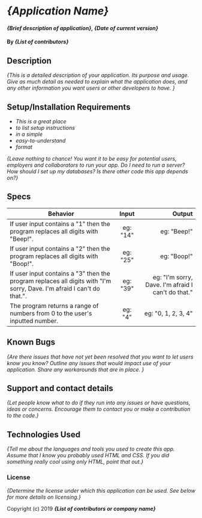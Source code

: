 # _{Application Name}_

#### _{Brief description of application}, {Date of current version}_

#### By _**{List of contributors}**_

## Description

_{This is a detailed description of your application. Its purpose and usage.  Give as much detail as needed to explain what the application does, and any other information you want users or other developers to have. }_

## Setup/Installation Requirements

* _This is a great place_
* _to list setup instructions_
* _in a simple_
* _easy-to-understand_
* _format_

_{Leave nothing to chance! You want it to be easy for potential users, employers and collaborators to run your app. Do I need to run a server? How should I set up my databases? Is there other code this app depends on?}_

## Specs

| Behavior | Input | Output |
| ------------- |:-------------:| -----:|
| If user input contains a "1" then the program replaces all digits with "Beep!". | eg: "14" | eg: "Beep!" |
| If user input contains a "2" then the program replaces all digits with "Boop!". | eg: "25" | eg: "Boop!" |
| If user input contains a "3" then the program replaces all digits with "I'm sorry, Dave. I'm afraid I can't do that.". | eg: "39" | eg: "I'm sorry, Dave. I'm afraid I can't do that." |
| The program returns a range of numbers from 0 to the user's inputted number. | eg: "4" | eg: "0, 1, 2, 3, 4" |



## Known Bugs

_{Are there issues that have not yet been resolved that you want to let users know you know?  Outline any issues that would impact use of your application.  Share any workarounds that are in place. }_

## Support and contact details

_{Let people know what to do if they run into any issues or have questions, ideas or concerns.  Encourage them to contact you or make a contribution to the code.}_

## Technologies Used

_{Tell me about the languages and tools you used to create this app. Assume that I know you probably used HTML and CSS. If you did something really cool using only HTML, point that out.}_

### License

*{Determine the license under which this application can be used.  See below for more details on licensing.}*

Copyright (c) 2019 **_{List of contributors or company name}_**
